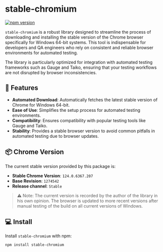 # stable-chromium

[![npm version](https://img.shields.io/npm/v/stable-chromium.svg)](https://www.npmjs.com/package/stable-chromium)

`stable-chromium` is a robust library designed to streamline the process of downloading and installing the stable version of the Chrome browser specifically for Windows 64-bit systems. This tool is indispensable for developers and QA engineers who rely on consistent and reliable browser environments for automated testing.

The library is particularly optimized for integration with automated testing frameworks such as Gauge and Taiko, ensuring that your testing workflows are not disrupted by browser inconsistencies.

## 🌟 Features

- **Automated Download**: Automatically fetches the latest stable version of Chrome for Windows 64-bit.
- **Ease of Use**: Simplifies the setup process for automated testing environments.
- **Compatibility**: Ensures compatibility with popular testing tools like Gauge and Taiko.
- **Stability**: Provides a stable browser version to avoid common pitfalls in automated testing due to browser updates.

## 📦 Chrome Version

The current stable version provided by this package is:

- **Stable Chrome Version**: `124.0.6367.207`
- **Base Revision**: `1274542`
- **Release channel**: `Stable`

> ⚠️ Note: The current version is recorded by the author of the library in his own opinion.
> The browser is updated to more recent versions after manual testing of the build on all current versions of Windows.

## 💻 Install

Install `stable-chromium` with npm:

```bash
npm install stable-chromium
```
